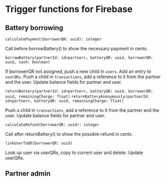 # Trigger functions for Firebase

## Battery borrowing

`calculatePayment(borrowerQR: uuid): integer`

Call before borrowBattery() to show the necessary payment in cents.

`borrowBattery(partnerId: id<partner>, batteryQR: uuid, borrowerQR: uuid, cash: boolean)`

If borrowerQR not assigned, push a new child in `users`.  Add an entry to `userQRs`.
Push a child in `transactions`, add a reference to it from the partner and the user.
Update balance fields for partner and user.


`returnBattery(partnerId: id<partner>, batteryQR: uuid, borrowerQR: uuid, remainingCharge: float)`
`returnBatteryAnonymously(partnerId: id<partner>, batteryQR: uuid, remainingCharge: float)`

Push a child in `transactions`, add a reference to it from the partner and the user.
Update balance fields for partner and user.


`calculateRefund(borrowerQR: uuid): integer`

Call after returnBattery() to show the possible refund in cents.


`linkUserToQR(borrowerQR: uuid)`

Look up user via userQRs, copy to current user and delete.
Update userQRs.

## Partner admin
